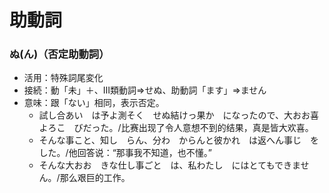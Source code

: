 # 助動詞

### ぬ(ん)（否定助動詞）

- 活用：特殊詞尾変化
- 接続：動「未」＋、Ⅲ類動詞=>せぬ、助動詞「ます」=>ません
- 意味：跟「ない」相同，表示否定。
  - 試し合あい　は予よ測そく　せぬ結けっ果か　になったので、大おお喜よろこ　びだった。/比赛出现了令人意想不到的结果，真是皆大欢喜。
  - そんな事こと、知し　らん、分わ　からんと彼かれ　は返へん事じ　をした。/他回答说：“那事我不知道，也不懂。”
  - そんな大おお　きな仕し事ごと　は、私わたし　にはとてもできません。/那么艰巨的工作。
